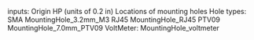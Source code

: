 inputs:
    Origin
    HP (units of 0.2 in)
    Locations of mounting holes
        Hole types:
            SMA
                MountingHole_3.2mm_M3
            RJ45
                MountingHole_RJ45
            PTV09
                MountingHole_7.0mm_PTV09
            VoltMeter:
                MountingHole_voltmeter
            
            
